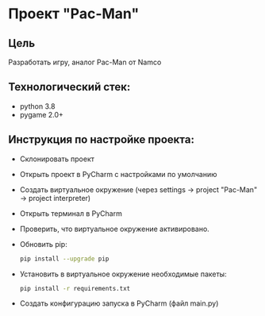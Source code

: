 # Проект "Pac-Man"

## Цель
Разработать игру, аналог Pac-Man от Namco

## Технологический стек:
- python 3.8
- pygame 2.0+

## Инструкция по настройке проекта:
- Склонировать проект
- Открыть проект в PyCharm с наcтройками по умолчанию
- Создать виртуальное окружение (через settings -> project "Pac-Man" -> project interpreter)
- Открыть терминал в PyCharm
- Проверить, что виртуальное окружение активировано.
- Обновить pip:
  ```bash
  pip install --upgrade pip
  ```
  
- Установить в виртуальное окружение необходимые пакеты:
  ```bash
  pip install -r requirements.txt
  ```
  
- Создать конфигурацию запуска в PyCharm (файл main.py)
